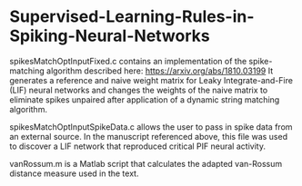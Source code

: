 # Supervised-Learning-Rules-in-Spiking-Neural-Networks 
spikesMatchOptInputFixed.c contains an implementation of the spike-matching algorithm described here: https://arxiv.org/abs/1810.03199
It generates a reference and naive weight matrix for Leaky Integrate-and-Fire (LIF) neural networks and changes the weights of the naive matrix to eliminate spikes unpaired after application of a dynamic string matching algorithm. 

spikesMatchOptInputSpikeData.c allows the user to pass in spike data from an external source. In the manuscript referenced above, this file was used to discover a LIF network that reproduced critical PIF neural activity.

vanRossum.m is a Matlab script that calculates the adapted van-Rossum distance measure used in the text. 
